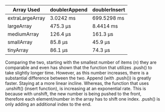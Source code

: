 | Array Used      | doublerAppend | doublerInsert |
|-----------------|---------------|---------------|
| extraLargeArray |   3.0242 ms   |  699.5298 ms  |
|   largeArray    |   475.3 μs    |   8.4414 ms   |
|   mediumArray   |   126.4 μs    |   161.3 μs    |
|   smallArray    |   85.8 μs     |    45.9 μs    |
|   tinyArray     |   86.1 μs     |    74.3 μs    |


Comparing the two, starting with the smallest number of items (n) they are comparable and even has shown that the function that utilizes .push() to take slightly longer time. However, as this number increases, there is a substantial difference between the two. Append (with .push()) is greatly faster. Staying at a more linear incline. Whereas, the function that uses .unshift() (insert function), is increasing at an exponential rate. This is because with unshift, the new number is being pushed to the front, therefore each element/number in the array has to shift one index. .push() is only adding an additional index to the end.
